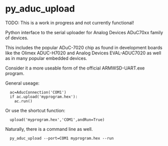 # py_aduc_upload

TODO: This is a work in progress and not currently functional!

Python interface to the serial uploader for Analog Devices ADuC70xx family of devices.

This includes the popular ADuC-7020 chip as found in development boards like the
Olimex ADUC-H7020 and Analog Devices EVAL-ADUC7020 as well as in many popular embedded devices.

Consider it a more useable form of the official ARMWSD-UART.exe program.

General useage:
```
  ac=AducConnection('COM1')
  if ac.upload('myprogram.hex'):
    ac.run()
```
Or use the shortcut function:
```
  upload('myprogram.hex','COM1',andRun=True)
```

Naturally, there is a command line as well.
```
  py_aduc_upload --port=COM1 myprogram.hex --run
```
